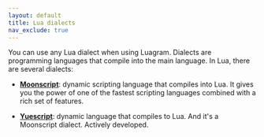 ```yaml
---
layout: default
title: Lua dialects
nav_exclude: true
---
```


You can use any Lua dialect when using Luagram. Dialects are programming languages that compile into the main language. In Lua, there are several dialects:

* **[Moonscript](https://moonscript.org/)**: dynamic scripting language that compiles into Lua. It gives you the power of one of the fastest scripting languages combined with a rich set of features.

 * **[Yuescript](https://yuescript.org/)**: dynamic language that compiles to Lua. And it's a Moonscript dialect. Actively developed.